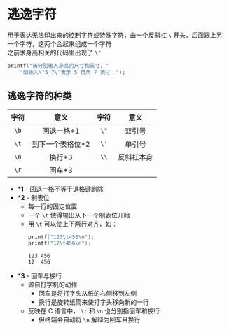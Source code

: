 # 逃逸字符  
用于表达无法印出来的控制字符或特殊字符，由一个反斜杠 `\` 开头，后面跟上另一个字符，这两个合起来组成一个字符  
之前求身高相关的代码里出现了 `\"`
```C
printf("请分别输入身高的尺寸和英寸，"
    "如输入\"5 7\"表示 5 英尺 7 英寸：");
```

## 逃逸字符的种类  
| 字符 | 意义 | 字符 | 意义 |
| :---: | :---: | :---: | :---: |
| `\b` | 回退一格*1 | `\"` | 双引号 |
| `\t` | 到下一个表格位*2 | `\'` | 单引号 |
| `\n` | 换行*3 | `\\` | 反斜杠本身 |
| `\r` | 回车*3 |  |  |

- ***1** - 回退一格不等于退格键删除  
- ***2** - 制表位  
    - 每一行的固定位置  
    - 一个 `\t` 使得输出从下一个制表位开始  
    - 用 `\t` 可以使上下两行对齐，如：  
        ```C
        printf("123\t456\n");
        printf("12\t456\n");
        ```
        ```
        123 456
        12  456
        ```
- ***3** - 回车与换行  
    - 源自打字机的动作  
        - 回车是将打字头从纸的右侧移到左侧  
        - 换行是旋转纸筒来使打字头移向新的一行  
    - 反映在 C 语言中， `\t` 和 `\n` 也分别指回车和换行  
        - 但终端会自动将 `\n` 解释为回车且换行  